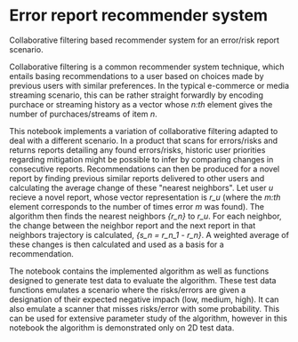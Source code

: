 # Error report recommender system
Collaborative filtering based recommender system for an error/risk report scenario.

Collaborative filtering is a common recommender system technique, which entails basing recommendations to a user based on choices made by previous users with similar preferences. In the typical e-commerce or media streaming scenario, this can be rather straight forwardly by encoding purchace or streaming history as a vector whose *n:th* element gives the number of purchaces/streams of item *n*. 

This notebook implements a variation of collaborative filtering adapted to deal with a different scenario. In a product that scans for errors/risks and returns reports detailing any found errors/risks, historic user priorities regarding mitigation might be possible to infer by comparing changes in consecutive reports. Recommendations can then be produced for a novel report by finding previous similar reports delivered to other users and calculating the average change of these "nearest neighbors". Let user *u* recieve a novel report, whose vector representation is *r_u* (where the *m:th* element corresponds to the number of times error *m* was found). The algorithm then finds the nearest neighbors *{r_n}* to *r_u*. For each neighbor, the change between the neighbor report and the next report in that neighbors trajectory is calculated, *{s_n = r_n_1 - r_n}*. A weighted average of these changes is then calculated and used as a basis for a recommendation.

The notebook contains the implemented algorithm as well as functions designed to generate test data to evaluate the algorithm. These test data functions emulates a scenario where the risks/errors are given a designation of their expected negative impach (low, medium, high). It can also emulate a scanner that misses risks/error with some probability. This can be used for extensive parameter study of the algorithm, however in this notebook the algorithm is demonstrated only on 2D test data.
